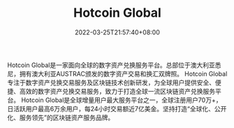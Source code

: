 ﻿---
weight: 
title: "Hotcoin Global"
description: "热币网HOTCOIN国际站，是一家注册成立于塞舌尔的区块链数字资产国际站，主要面向全球用户提供比特币、以太坊、莱特币等数字资产的撮合交易服务。"
date: 2022-03-25T21:57:40+08:00
lastmod: 2022-03-25T16:45:40+08:00
draft: false
authors: ["Metabd"]
featuredImage: "hotcoin-global.webp"
link: ""
tags: ["交易所","Hotcoin Global"]
categories: ["navigation"]
navigation: ["交易所"]
lightgallery: true
toc: true
pinned: false
recommend: false
recommend1: false
---
Hotcoin Global是一家面向全球的数字资产兑换服务平台。总部位于澳大利亚悉尼，拥有澳大利亚AUSTRAC颁发的数字资产交易和换汇双牌照。
Hotcoin Global专注于数字资产兑换交易服务及区块链技术创新研发，为全球用户提供安全、便捷、高效的数字资产兑换交易服务，致力于打造全球一流区块链资产兑换服务平台。
Hotcoin Global是全球增量用户最大服务平台之一，全球注册用户70万+，日活跃用户最高6万余用户，每24小时交易额近7亿美金。坚持打造“全球化、公开化、服务领先”的区块链资产服务品牌。
